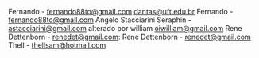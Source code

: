 Fernando - fernando88to@gmail.com
dantas@uft.edu.br
Fernando - fernando88to@gmail.com
Angelo Stacciarini Seraphin - astacciarini@gmail.com
alterado por william oiwilliam@gmail.com
Rene Dettenborn - renedet@gmail.com:
Rene Dettenborn - renedet@gmail.com
Thell	- thellsam@hotmail.com
